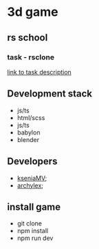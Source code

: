 # 3d game 
## rs school
### task - rsclone
[link to task description](https://github.com/rolling-scopes-school/tasks/blob/master/tasks/rsclone/rsclone.md)

## Development stack
+ js/ts
+ html/scss
+ js/ts
+ babylon
+ blender


## Developers
+ [kseniaMV](https://github.com/KseniaMV);
+ [archylex](https://github.com/archylex);

## install game
+ git clone
+ npm install
+ npm run dev

